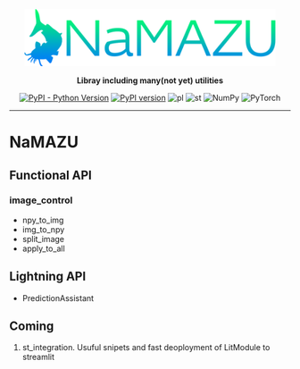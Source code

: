 <div align="center">

<img src="utils/namazu_fixed.png" width="450">

**Libray including many(not yet) utilities**
   
[![PyPI - Python Version](https://img.shields.io/pypi/pyversions/pytorch-lightning)](https://pypi.org/project/pytorch-lightning/)
[![PyPI version](https://badge.fury.io/py/NaMAZU.svg)](https://badge.fury.io/py/NaMAZU)
![pl](https://img.shields.io/badge/Pytorch%20Lightning-1.3-FF00FF.svg?logo=gov.uk&style=popout)
![st](https://img.shields.io/badge/Streamlit-0.88-FFFF66.svg?logo=&style=popout)
![NumPy](https://img.shields.io/badge/numpy-%23013243.svg?style=for-the-badge&logo=numpy&logoColor=white)
![PyTorch](https://img.shields.io/badge/PyTorch-%23EE4C2C.svg?style=for-the-badge&logo=PyTorch&logoColor=white)

---

</div>

# NaMAZU

## Functional API

### image_control

* npy_to_img
* img_to_npy
* split_image
* apply_to_all

## Lightning API

* PredictionAssistant

## Coming

1. st_integration. Usuful snipets and fast deoployment of LitModule to streamlit
